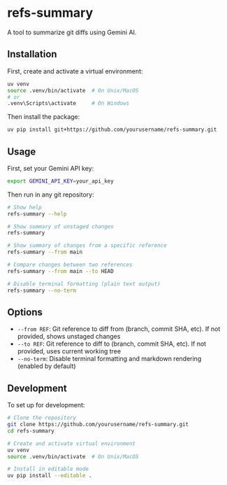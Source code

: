 # refs-summary

A tool to summarize git diffs using Gemini AI.

## Installation

First, create and activate a virtual environment:
```bash
uv venv
source .venv/bin/activate  # On Unix/MacOS
# or
.venv\Scripts\activate     # On Windows
```

Then install the package:
```bash
uv pip install git+https://github.com/yourusername/refs-summary.git
```

## Usage

First, set your Gemini API key:
```bash
export GEMINI_API_KEY=your_api_key
```

Then run in any git repository:
```bash
# Show help
refs-summary --help

# Show summary of unstaged changes
refs-summary

# Show summary of changes from a specific reference
refs-summary --from main

# Compare changes between two references
refs-summary --from main --to HEAD

# Disable terminal formatting (plain text output)
refs-summary --no-term
```

## Options

- `--from REF`: Git reference to diff from (branch, commit SHA, etc). If not provided, shows unstaged changes
- `--to REF`: Git reference to diff to (branch, commit SHA, etc). If not provided, uses current working tree
- `--no-term`: Disable terminal formatting and markdown rendering (enabled by default)

## Development

To set up for development:

```bash
# Clone the repository
git clone https://github.com/yourusername/refs-summary.git
cd refs-summary

# Create and activate virtual environment
uv venv
source .venv/bin/activate  # On Unix/MacOS

# Install in editable mode
uv pip install --editable .
```
